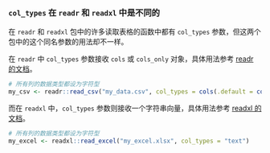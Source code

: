 ### `col_types` 在 `readr` 和 `readxl` 中是不同的

在 `readr` 和 `readxl` 包中的许多读取表格的函数中都有 `col_types` 参数，但这两个包中的这个同名参数的用法却不一样。

在 `readr` 中 `col_types` 参数接收 `cols` 或 `cols_only` 对象，具体用法参考 [readr 的文档](https://readr.tidyverse.org/reference/cols.html)。

```R
# 所有列的数据类型都设为字符型
my_csv <- readr::read_csv("my_data.csv", col_types = cols(.default = col_character()))
```

而在 `readxl` 中，`col_types` 参数则接收一个字符串向量，具体用法参考 [readxl 的文档](https://readxl.tidyverse.org/articles/cell-and-column-types.html?q=col_types#excel-types-r-types-col_types)。

```R
# 所有列的数据类型都设为字符型
my_excel <- readxl::read_excel("my_excel.xlsx", col_types = "text")
